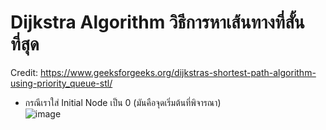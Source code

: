 # Dijkstra Algorithm วิธีการหาเส้นทางที่สั้นที่สุด 
Credit: https://www.geeksforgeeks.org/dijkstras-shortest-path-algorithm-using-priority_queue-stl/  <br />
 - กรณีเราใส่ Initial Node เป็น 0 (มันคือจุดเริ่มต้นที่พิจารณา) <br />
![image](https://user-images.githubusercontent.com/81642936/129919491-2f65c856-d5a5-44c7-86ac-73d0aa0e9f1d.png)
